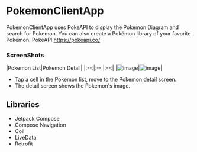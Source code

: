 # PokemonClientApp

PokemonClientApp uses PokeAPI to display the Pokemon Diagram and search for Pokemon. You can also create a Pokémon library of your favorite Pokémon.
PokeAPI https://pokeapi.co/

### ScreenShots

|Pokemon List|Pokemon Detail|
|:--:|:--:|:--:|
|![image](https://github.com/eotw95/PokemonClientApp/assets/98305024/894cab9c-ccdf-4d59-abbb-5709a7959d53)|![image](https://github.com/eotw95/PokemonClientApp/assets/98305024/6868e5e1-381b-4e8a-b0ff-3b1e5ae6773d)|

- Tap a cell in the Pokemon list, move to the Pokemon detail screen.
- The detail screen shows the Pokemon's image.

## Libraries

* Jetpack Compose
* Compose Navigation
* Coil
* LiveData
* Retrofit

